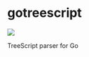 # gotreescript
<img src="https://api.travis-ci.org/GerardoOscarJT/gotreescript.svg?branch=master">

TreeScript parser for Go
